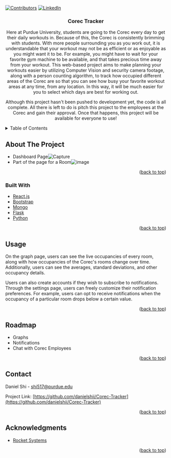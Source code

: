 <div id="top"></div>
<!--
*** Thanks for checking out the Best-README-Template. If you have a suggestion
*** that would make this better, please fork the repo and create a pull request
*** or simply open an issue with the tag "enhancement".
*** Don't forget to give the project a star!
*** Thanks again! Now go create something AMAZING! :D
-->



<!-- PROJECT SHIELDS -->
<!--
*** I'm using markdown "reference style" links for readability.
*** Reference links are enclosed in brackets [ ] instead of parentheses ( ).
*** See the bottom of this document for the declaration of the reference variables
*** for contributors-url, forks-url, etc. This is an optional, concise syntax you may use.
*** https://www.markdownguide.org/basic-syntax/#reference-style-links
-->
[![Contributors][contributors-shield]](https://github.com/leeethan1/Corec-Tracker/graphs/contributors)
[![LinkedIn][linkedin-shield]](https://www.linkedin.com/in/daniel-h-shi/)


<h3 align="center">Corec Tracker</h3>
  <p align="center">
    Here at Purdue University, students are going to the Corec every day to get their daily workouts in. Because of this, the Corec is consistently brimming with students. With more people surrounding you as you work out, it is understandable that your workout may not be as efficient or as enjoyable as you might want it to be. For example, you might have to wait for your favorite gym machine to be available, and that takes precious time away from your workout. This web-based project aims to make planning your workouts easier by utilizing Computer Vision and security camera footage, along with a person counting algorithm, to track how occupied different areas of the Corec are so that you can see how busy your favorite workout areas at any time, from any location. In this way, it will be much easier for you to select which days are best for working out.
  </p>
  <p align="center">
    Although this project hasn't been pushed to development yet, the code is all complete. All there is left to do is pitch this project to the employees at the Corec and gain their approval. Once that happens, this project will be available for everyone to use!
  </p>
</div>



<!-- TABLE OF CONTENTS -->
<details>
  <summary>Table of Contents</summary>
  <ol>
    <li>
      <a href="#about-the-project">About The Project</a>
      <ul>
        <li><a href="#built-with">Built With</a></li>
      </ul>
    </li>
    <li><a href="#usage">Usage</a></li>
    <li><a href="#roadmap">Roadmap</a></li>
    <li><a href="#contact">Contact</a></li>
    <li><a href="#acknowledgments">Acknowledgments</a></li>
  </ol>
</details>



<!-- ABOUT THE PROJECT -->
## About The Project

* Dashboard Page![Capture](https://user-images.githubusercontent.com/68677962/145486480-39afc750-4148-4b0d-b9c4-ba96904c0955.JPG)
* Part of the page for a Room![image](https://user-images.githubusercontent.com/68677962/145486774-2bacff41-0faa-47db-820c-50eb58f219ea.png)

<p align="right">(<a href="#top">back to top</a>)</p>



### Built With
* [React.js](https://reactjs.org/)
* [Bootstrap](https://getbootstrap.com)
* [Mongo](https://www.mongodb.com)
* [Flask](https://flask.palletsprojects.com/en/2.0.x/)
* [Python](https://www.python.org)

<p align="right">(<a href="#top">back to top</a>)</p>



<!-- USAGE EXAMPLES -->
## Usage

On the graph page, users can see the live occupancies of every room, along with how occupancies of the Corec's rooms change over time. Additionally, users can see the averages, standard deviations, and other occupancy details.

Users can also create accounts if they wish to subscribe to notifications. Through the settings page, users can freely customize their notification preferences. For example, users can opt to receive notifications when the occupancy of a particular room drops below a certain value.

<p align="right">(<a href="#top">back to top</a>)</p>



<!-- ROADMAP -->
## Roadmap

- Graphs
- Notifications
- Chat with Corec Employees

<p align="right">(<a href="#top">back to top</a>)</p>



<!-- CONTACT -->
## Contact

Daniel Shi - shi517@purdue.edu

Project Link: [https://github.com/danielshii/Corec-Tracker](https://github.com/danielshii/Corec-Tracker)

<p align="right">(<a href="#top">back to top</a>)</p>



<!-- ACKNOWLEDGMENTS -->
## Acknowledgments

* [Rocket Systems](https://www.youtube.com/channel/UC9-b_6KfZ2NDLBF5A8ZECmA)

<p align="right">(<a href="#top">back to top</a>)</p>



<!-- MARKDOWN LINKS & IMAGES -->
<!-- https://www.markdownguide.org/basic-syntax/#reference-style-links -->
[contributors-shield]: https://img.shields.io/github/contributors/github_username/repo_name.svg?style=for-the-badge
[contributors-url]: https://github.com/github_username/repo_name/graphs/contributors
[forks-shield]: https://img.shields.io/github/forks/github_username/repo_name.svg?style=for-the-badge
[forks-url]: https://github.com/github_username/repo_name/network/members
[stars-shield]: https://img.shields.io/github/stars/github_username/repo_name.svg?style=for-the-badge
[stars-url]: https://github.com/github_username/repo_name/stargazers
[issues-shield]: https://img.shields.io/github/issues/github_username/repo_name.svg?style=for-the-badge
[issues-url]: https://github.com/github_username/repo_name/issues
[license-shield]: https://img.shields.io/github/license/github_username/repo_name.svg?style=for-the-badge
[license-url]: https://github.com/github_username/repo_name/blob/master/LICENSE.txt
[linkedin-shield]: https://img.shields.io/badge/-LinkedIn-black.svg?style=for-the-badge&logo=linkedin&colorB=555
[linkedin-url]: https://linkedin.com/in/linkedin_username
[product-screenshot]: images/screenshot.png
